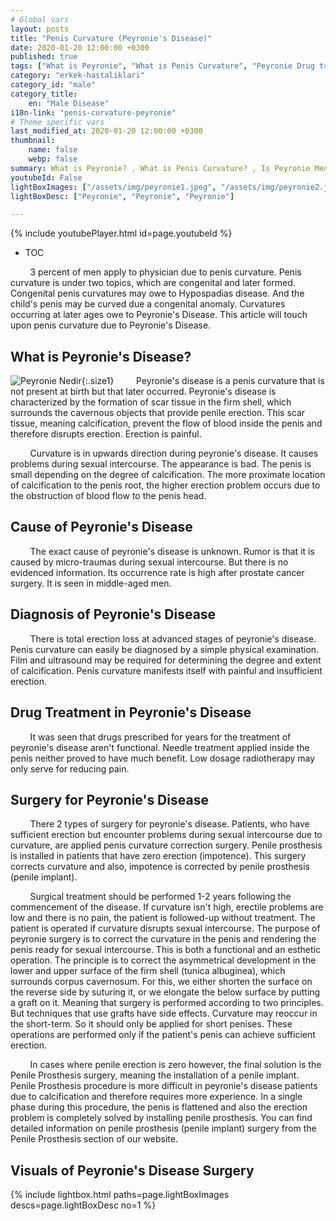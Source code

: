 ```yaml
---
# Global vars
layout: posts
title: "Penis Curvature (Peyronie's Disease)"
date: 2020-01-20 12:00:00 +0300
published: true
tags: ["What is Peyronie", "What is Penis Curvature", "Peyronie Drug treatment", "Peyronie cause", "Peyronie symptom", "Peyronie surgery", "Penis curvature correction", "penis curvature surgery", "happiness stick surgery", "Penile Prosthesis Surgery", "How does penile curvature surgery", "Peyronie", "Penis Curvature", "cause of peyronie", "diagnosis of peyronie", "cause of penile curvature", "Why does the penis bend"]
category: "erkek-hastaliklari"
category_id: "male"
category_title:
    en: "Male Disease"
i18n-link: "penis-curvature-peyronie"
# Theme specific vars
last_modified_at: 2020-01-20 12:00:00 +0300
thumbnail:
    name: false
    webp: false
summary: What is Peyronie? , What is Penis Curvature? , Is Peyronie Medicated? Peyronie's reason? Peyronie's symptoms, Peyronie's surgeries, Correction of the curvature of the penis, penile curvature surgery, happiness stick surgery, penile prosthetic surgery, how to correct the penile curvature, how to make the penile curvature surgery
youtubeId: False
lightBoxImages: ["/assets/img/peyronie1.jpeg", "/assets/img/peyronie2.jpeg", "/assets/img/peyronie3.jpeg"]
lightBoxDesc: ["Peyronie", "Peyronie", "Peyronie"]

---
```

{% include youtubePlayer.html id=page.youtubeId %}

* TOC

&nbsp;&nbsp;&nbsp;&nbsp;&nbsp;&nbsp;&nbsp;&nbsp;3 percent of men apply to physician due to penis curvature. Penis curvature is under two topics, which are congenital and later formed. Congenital penis curvatures may owe to Hypospadias disease. And the child's penis may be curved due a congenital anomaly. Curvatures occurring at later ages owe to Peyronie's Disease. This article will touch upon penis curvature due to Peyronie's Disease.

## What is Peyronie's Disease?

![Peyronie Nedir](/assets/img/peyronie.jpeg){:.size1}
&nbsp;&nbsp;&nbsp;&nbsp;&nbsp;&nbsp;&nbsp;&nbsp;Peyronie's disease is a penis curvature that is not present at birth but that later occurred. Peyronie's disease is characterized by the formation of scar tissue in the firm shell, which surrounds the cavernous objects that provide penile erection. This scar tissue, meaning calcification, prevent the flow of blood inside the penis and therefore disrupts erection. Erection is painful.

&nbsp;&nbsp;&nbsp;&nbsp;&nbsp;&nbsp;&nbsp;&nbsp;Curvature is in upwards direction during peyronie's disease. It causes problems during sexual intercourse. The appearance is bad. The penis is small depending on the degree of calcification. The more proximate location of calcification to the penis root, the higher erection problem occurs due to the obstruction of blood flow to the penis head.

## Cause of Peyronie's Disease

&nbsp;&nbsp;&nbsp;&nbsp;&nbsp;&nbsp;&nbsp;&nbsp;The exact cause of peyronie's disease is unknown. Rumor is that it is caused by micro-traumas during sexual intercourse. But there is no evidenced information. Its occurrence rate is high after prostate cancer surgery. It is seen in middle-aged men.

## Diagnosis of Peyronie's Disease

&nbsp;&nbsp;&nbsp;&nbsp;&nbsp;&nbsp;&nbsp;&nbsp;There is total erection loss at advanced stages of peyronie's disease. Penis curvature can easily be diagnosed by a simple physical examination. Film and ultrasound may be required for determining the degree and extent of calcification. Penis curvature manifests itself with painful and insufficient erection.

## Drug Treatment in Peyronie's Disease

&nbsp;&nbsp;&nbsp;&nbsp;&nbsp;&nbsp;&nbsp;&nbsp;It was seen that drugs prescribed for years for the treatment of peyronie's disease aren't functional. Needle treatment applied inside the penis neither proved to have much benefit. Low dosage radiotherapy may only serve for reducing pain.

## Surgery for Peyronie's Disease

&nbsp;&nbsp;&nbsp;&nbsp;&nbsp;&nbsp;&nbsp;&nbsp;There 2 types of surgery for peyronie's disease. Patients, who have sufficient erection but encounter problems during sexual intercourse due to curvature, are applied penis curvature correction surgery. Penile prosthesis is installed in patients that have zero erection (impotence). This surgery corrects curvature and also, impotence is corrected by penile prosthesis (penile implant).

&nbsp;&nbsp;&nbsp;&nbsp;&nbsp;&nbsp;&nbsp;&nbsp;Surgical treatment should be performed 1-2 years following the commencement of the disease. If curvature isn't high, erectile problems are low and there is no pain, the patient is followed-up without treatment. The patient is operated if curvature disrupts sexual intercourse. The purpose of peyronie surgery is to correct the curvature in the penis and rendering the penis ready for sexual intercourse. This is both a functional and an esthetic operation. The principle is to correct the asymmetrical development in the lower and upper surface of the firm shell (tunica albuginea), which surrounds corpus cavernosum. For this, we either shorten the surface on the reverse side by suturing it, or we elongate the below surface by putting a graft on it. Meaning that surgery is performed according to two principles. But techniques that use grafts have side effects. Curvature may reoccur in the short-term. So it should only be applied for short penises. These operations are performed only if the patient's penis can achieve sufficient erection.

&nbsp;&nbsp;&nbsp;&nbsp;&nbsp;&nbsp;&nbsp;&nbsp;In cases where penile erection is zero however, the final solution is the Penile Prosthesis surgery, meaning the installation of a penile implant. Penile Prosthesis procedure is more difficult in peyronie's disease patients due to calcification and therefore requires more experience. In a single phase during this procedure, the penis is flattened and also the erection problem is completely solved by installing penile prosthesis. You can find detailed information on penile prosthesis (penile implant) surgery from the Penile Prosthesis section of our website.


## Visuals of Peyronie's Disease Surgery

{% include lightbox.html paths=page.lightBoxImages descs=page.lightBoxDesc no=1 %}
